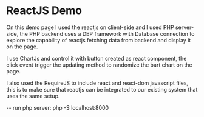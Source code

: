 # ReactJS Demo

On this demo page I used the reactjs on client-side and I used PHP server-side, the PHP backend uses a DEP framework 
 with Database connection to explore the capability of reactjs fetching data from backend and display it on the page.

I use ChartJs and control it with button created as react component, the click event trigger the updating method 
to randomize the bart chart on the page.

I also used the RequireJS to include react and react-dom javascript files, this is to make sure that reactjs can  be
integrated to our existing system that uses the same setup.

--
run php server:
php -S localhost:8000

